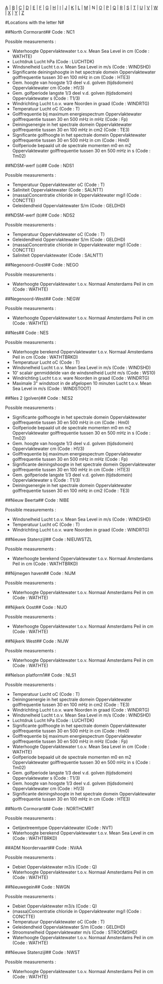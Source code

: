 [A](location_A.md) | [B](location_B.md) | [C](location_C.md) | [D](location_D.md) | [E](location_E.md) | [F](location_F.md) | [G](location_G.md) | [H](location_H.md) | [I](location_I.md) | [J](location_J.md) | [K](location_K.md) | [L](location_L.md) | [M](location_M.md) | N | [O](location_O.md) | [P](location_P.md) | [Q](location_Q.md) | [R](location_R.md) | [S](location_S.md) | [T](location_T.md) | [U](location_U.md) | [V](location_V.md) | [W](location_W.md) | [X](location_X.md) | [Y](location_Y.md) | [Z](location_Z.md)

#Locations with the letter N#


##North Cormorant##
Code : NC1

Possible measurements :
* Waterhoogte Oppervlaktewater t.o.v. Mean Sea Level in cm (Code : WATHTE)
* Luchtdruk Lucht hPa (Code : LUCHTDK)
* Windsnelheid Lucht t.o.v. Mean Sea Level in m/s (Code : WINDSHD)
* Significante deiningshoogte in het spectrale domein Oppervlaktewater golffrequentie tussen 30 en 100 mHz in cm (Code : HTE3)
* Gem. hoogte van hoogste 1/3 deel v.d. golven (tijdsdomein) Oppervlaktewater cm (Code : H1/3)
* Gem. golfperiode langste 1/3 deel v.d. golven (tijdsdomein) Oppervlaktewater s (Code : T1/3)
* Windrichting Lucht t.o.v. ware Noorden in graad (Code : WINDRTG)
* Temperatuur Lucht oC (Code : T)
* Golffrequentie bij maximum energiespectrum Oppervlaktewater golffrequentie tussen 30 en 500 mHz in mHz (Code : Fp)
* Deiningsenergie in het spectrale domein Oppervlaktewater golffrequentie tussen 30 en 100 mHz in cm2 (Code : TE3)
* Significante golfhoogte in het spectrale domein Oppervlaktewater golffrequentie tussen 30 en 500 mHz in cm (Code : Hm0)
* Golfperiode bepaald uit de spectrale momenten m0 en m2 Oppervlaktewater golffrequentie tussen 30 en 500 mHz in s (Code : Tm02)

##NDSM-werf (o)##
Code : NDS1

Possible measurements :
* Temperatuur Oppervlaktewater oC (Code : T)
* Saliniteit Oppervlaktewater  (Code : SALNTT)
* (massa)Concentratie chloride in Oppervlaktewater mg/l (Code : CONCTTE)
* Geleidendheid Oppervlaktewater S/m (Code : GELDHD)

##NDSM-werf (b)##
Code : NDS2

Possible measurements :
* Temperatuur Oppervlaktewater oC (Code : T)
* Geleidendheid Oppervlaktewater S/m (Code : GELDHD)
* (massa)Concentratie chloride in Oppervlaktewater mg/l (Code : CONCTTE)
* Saliniteit Oppervlaktewater  (Code : SALNTT)

##Negenoord-Oost##
Code : NEGO

Possible measurements :
* Waterhoogte Oppervlaktewater t.o.v. Normaal Amsterdams Peil in cm (Code : WATHTE)

##Negenoord-West##
Code : NEGW

Possible measurements :
* Waterhoogte Oppervlaktewater t.o.v. Normaal Amsterdams Peil in cm (Code : WATHTE)

##Nes##
Code : NES

Possible measurements :
* Waterhoogte berekend Oppervlaktewater t.o.v. Normaal Amsterdams Peil in cm (Code : WATHTBRKD)
* Temperatuur Lucht oC (Code : T)
* Windsnelheid Lucht t.o.v. Mean Sea Level in m/s (Code : WINDSHD)
* 10' scalair genmiddelde van de windsnelheid Lucht m/s (Code : WS10)
* Windrichting Lucht t.o.v. ware Noorden in graad (Code : WINDRTG)
* Maximale 3" windstoot in de afgelopen 10 minuten Lucht t.o.v. Mean Sea Level in m/s (Code : WINDSTOOT)

##Nes 2 (golven)##
Code : NES2

Possible measurements :
* Significante golfhoogte in het spectrale domein Oppervlaktewater golffrequentie tussen 30 en 500 mHz in cm (Code : Hm0)
* Golfperiode bepaald uit de spectrale momenten m0 en m2 Oppervlaktewater golffrequentie tussen 30 en 500 mHz in s (Code : Tm02)
* Gem. hoogte van hoogste 1/3 deel v.d. golven (tijdsdomein) Oppervlaktewater cm (Code : H1/3)
* Golffrequentie bij maximum energiespectrum Oppervlaktewater golffrequentie tussen 30 en 500 mHz in mHz (Code : Fp)
* Significante deiningshoogte in het spectrale domein Oppervlaktewater golffrequentie tussen 30 en 100 mHz in cm (Code : HTE3)
* Gem. golfperiode langste 1/3 deel v.d. golven (tijdsdomein) Oppervlaktewater s (Code : T1/3)
* Deiningsenergie in het spectrale domein Oppervlaktewater golffrequentie tussen 30 en 100 mHz in cm2 (Code : TE3)

##Nieuw Beerta##
Code : NIBE

Possible measurements :
* Windsnelheid Lucht t.o.v. Mean Sea Level in m/s (Code : WINDSHD)
* Temperatuur Lucht oC (Code : T)
* Windrichting Lucht t.o.v. ware Noorden in graad (Code : WINDRTG)

##Nieuwe Statenzijl##
Code : NIEUWSTZL

Possible measurements :
* Waterhoogte berekend Oppervlaktewater t.o.v. Normaal Amsterdams Peil in cm (Code : WATHTBRKD)

##Nijmegen haven##
Code : NIJM

Possible measurements :
* Waterhoogte Oppervlaktewater t.o.v. Normaal Amsterdams Peil in cm (Code : WATHTE)

##Nijkerk Oost##
Code : NIJO

Possible measurements :
* Waterhoogte Oppervlaktewater t.o.v. Normaal Amsterdams Peil in cm (Code : WATHTE)

##Nijkerk West##
Code : NIJW

Possible measurements :
* Waterhoogte Oppervlaktewater t.o.v. Normaal Amsterdams Peil in cm (Code : WATHTE)

##Nelson platform1##
Code : NLS1

Possible measurements :
* Temperatuur Lucht oC (Code : T)
* Deiningsenergie in het spectrale domein Oppervlaktewater golffrequentie tussen 30 en 100 mHz in cm2 (Code : TE3)
* Windrichting Lucht t.o.v. ware Noorden in graad (Code : WINDRTG)
* Windsnelheid Lucht t.o.v. Mean Sea Level in m/s (Code : WINDSHD)
* Luchtdruk Lucht hPa (Code : LUCHTDK)
* Significante golfhoogte in het spectrale domein Oppervlaktewater golffrequentie tussen 30 en 500 mHz in cm (Code : Hm0)
* Golffrequentie bij maximum energiespectrum Oppervlaktewater golffrequentie tussen 30 en 500 mHz in mHz (Code : Fp)
* Waterhoogte Oppervlaktewater t.o.v. Mean Sea Level in cm (Code : WATHTE)
* Golfperiode bepaald uit de spectrale momenten m0 en m2 Oppervlaktewater golffrequentie tussen 30 en 500 mHz in s (Code : Tm02)
* Gem. golfperiode langste 1/3 deel v.d. golven (tijdsdomein) Oppervlaktewater s (Code : T1/3)
* Gem. hoogte van hoogste 1/3 deel v.d. golven (tijdsdomein) Oppervlaktewater cm (Code : H1/3)
* Significante deiningshoogte in het spectrale domein Oppervlaktewater golffrequentie tussen 30 en 100 mHz in cm (Code : HTE3)

##North Cormorant##
Code : NORTHCMRT

Possible measurements :
* Getijextreemtype Oppervlaktewater  (Code : NVT)
* Waterhoogte berekend Oppervlaktewater t.o.v. Mean Sea Level in cm (Code : WATHTBRKD)

##ADM Noordervaart##
Code : NVAA

Possible measurements :
* Debiet Oppervlaktewater m3/s (Code : Q)
* Waterhoogte Oppervlaktewater t.o.v. Normaal Amsterdams Peil in cm (Code : WATHTE)

##Nieuwegein##
Code : NWGN

Possible measurements :
* Debiet Oppervlaktewater m3/s (Code : Q)
* (massa)Concentratie chloride in Oppervlaktewater mg/l (Code : CONCTTE)
* Temperatuur Oppervlaktewater oC (Code : T)
* Geleidendheid Oppervlaktewater S/m (Code : GELDHD)
* Stroomsnelheid Oppervlaktewater m/s (Code : STROOMSHD)
* Waterhoogte Oppervlaktewater t.o.v. Normaal Amsterdams Peil in cm (Code : WATHTE)

##Nieuwe Statenzijl##
Code : NWST

Possible measurements :
* Waterhoogte Oppervlaktewater t.o.v. Normaal Amsterdams Peil in cm (Code : WATHTE)
